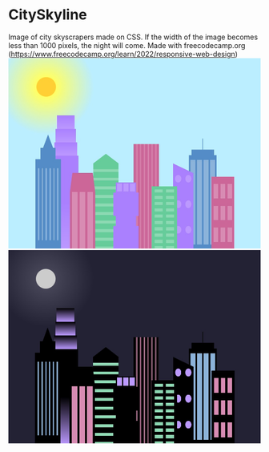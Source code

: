 # CitySkyline
Image of city skyscrapers made on CSS. If the width of the image becomes less than 1000 pixels, the night will come. Made with freecodecamp.org (https://www.freecodecamp.org/learn/2022/responsive-web-design)
![Day](https://github.com/Ekvisa/pics/blob/main/CitySkyline_day.jpg)
![Night](https://github.com/Ekvisa/pics/blob/main/CitySkyline_night.jpg)
